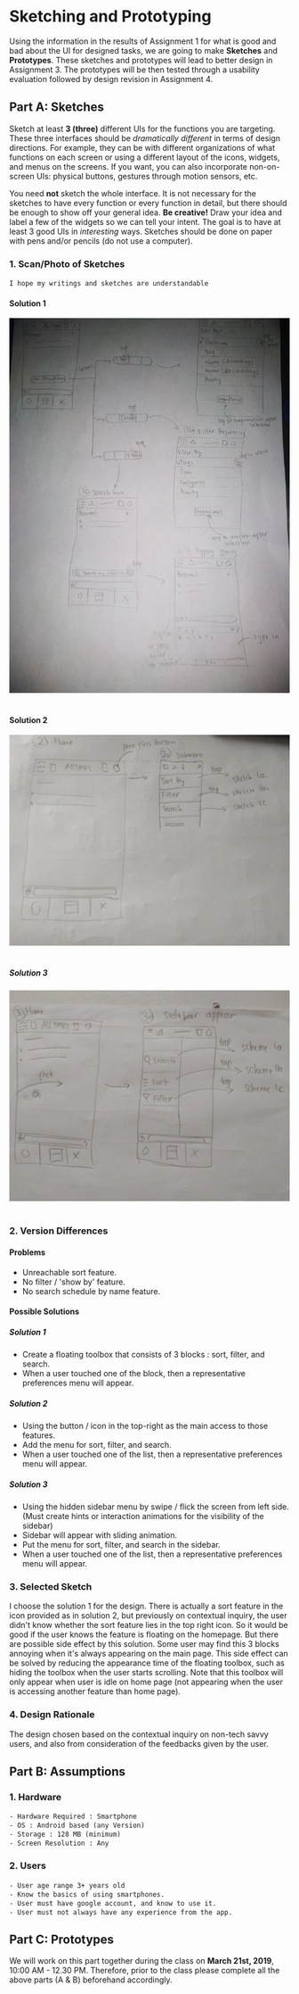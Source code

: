 # Sketching and Prototyping
Using the information in the results of Assignment 1 for what is good and bad about the UI for designed tasks, we are going to make **Sketches** and **Prototypes**. These sketches and prototypes will lead to better design in Assignment 3. The prototypes will be then tested through a usability evaluation followed by design revision in Assignment 4.

## Part A: Sketches
Sketch at least **3 (three)** different UIs for the functions you are targeting. These three interfaces should be _dramatically different_ in terms of design directions. For example, they can be with different organizations of what functions on each screen or using a different layout of the icons, widgets, and menus on the screens. If you want, you can also incorporate non-on-screen UIs: physical buttons, gestures through motion sensors, etc.

You need **not** sketch the whole interface. It is not necessary for the sketches to have every function or every function in detail, but there should be enough to show off your general idea. **Be creative!** Draw your idea and label a few of the widgets so we can tell your intent. The goal is to have at least 3 good UIs in *interesting* ways. Sketches should be done on paper with pens and/or pencils (do not use a computer).

### 1. Scan/Photo of Sketches
```
I hope my writings and sketches are understandable
```
#### Solution 1

<p align="center">
  <img src="img/img1.jpg"><br><br>
</p>

#### Solution 2
<p align="center">
  <img src="img/img2.jpg"><br><br>
</p>

##### Solution 3
<p align="center">
  <img src="img/img3.jpg"><br><br>
</p>

### 2. Version Differences

#### Problems
- Unreachable sort feature.
- No filter / 'show by' feature.
- No search schedule by name feature.

#### Possible Solutions

##### Solution 1
- Create a floating toolbox that consists of 3 blocks : sort, filter, and search.
- When a user touched one of the block, then a representative preferences menu will appear.

##### Solution 2
- Using the button / icon in the top-right as the main access to those features.
- Add the menu for sort, filter, and search.
- When a user touched one of the list, then a representative preferences menu will appear.

##### Solution 3
- Using the hidden sidebar menu by swipe / flick the screen from left side. (Must create hints or interaction animations for the visibility of the sidebar)
- Sidebar will appear with sliding animation.
- Put the menu for sort, filter, and search in the sidebar.
- When a user touched one of the list, then a representative preferences menu will appear.

### 3. Selected Sketch
I choose the solution 1 for the design. There is actually a sort feature in the icon provided as in solution 2, but previously on contextual inquiry, the user didn't know whether the sort feature lies in the top right icon. So it would be good if the user knows the feature is floating on the homepage.
But there are possible side effect by this solution. Some user may find this 3 blocks annoying when it's always appearing on the main page. This side effect can be solved by reducing the appearance time of the floating toolbox, such as hiding the toolbox when the user starts scrolling. 
Note that this toolbox will only appear when user is idle on home page (not appearing when the user is accessing another feature than home page).

### 4. Design Rationale
The design chosen based on the contextual inquiry on non-tech savvy users, and also from consideration of the feedbacks given by the user.

## Part B: Assumptions
### 1. Hardware
```
- Hardware Required : Smartphone
- OS : Android based (any Version)
- Storage : 128 MB (minimum)
- Screen Resolution : Any
```
### 2. Users
```
- User age range 3+ years old
- Know the basics of using smartphones.
- User must have google account, and know to use it.
- User must not always have any experience from the app.
```

## Part C: Prototypes
We will work on this part together during the class on **March 21st, 2019**, 10:00 AM - 12.30 PM. Therefore, prior to the class please complete all the above parts (A & B) beforehand accordingly.
